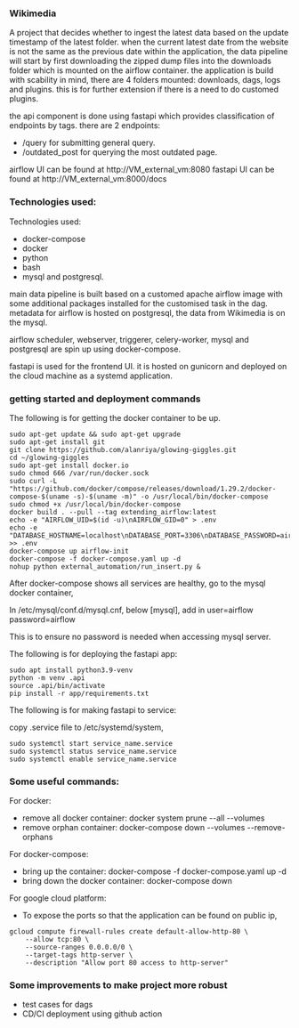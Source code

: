 ### Wikimedia
A project that decides whether to ingest the latest data based on the update timestamp of the latest folder. when the current latest date from the website is not the same as the previous date within the application, the data pipeline will start by first downloading the zipped dump files into the downloads folder which is mounted on the airflow container. the application is build with scability in mind, there are 4 folders mounted: downloads, dags, logs and plugins. this is for further extension if there is a need to do customed plugins. 

the api component is done using fastapi which provides classification of endpoints by tags. there are 2 endpoints:
- /query for submitting general query.
- /outdated_post for querying the most outdated page.

airflow UI can be found at http://VM_external_vm:8080
fastapi UI can be found at http://VM_external_vm:8000/docs

### Technologies used:
Technologies used:
- docker-compose
- docker
- python
- bash
- mysql and postgresql.

main data pipeline is built based on a customed apache airflow image with some additional packages installed for the customised task in the dag. metadata for airflow is hosted on postgresql, the data from Wikimedia is on the mysql.

airflow scheduler, webserver, triggerer, celery-worker, mysql and postgresql are spin up using docker-compose.

fastapi is used for the frontend UI. it is hosted on gunicorn and deployed on the cloud machine as a systemd application.

### getting started and deployment commands

The following is for getting the docker container to be up.
```
sudo apt-get update && sudo apt-get upgrade
sudo apt-get install git
git clone https://github.com/alanriya/glowing-giggles.git
cd ~/glowing-giggles
sudo apt-get install docker.io
sudo chmod 666 /var/run/docker.sock
sudo curl -L "https://github.com/docker/compose/releases/download/1.29.2/docker-compose-$(uname -s)-$(uname -m)" -o /usr/local/bin/docker-compose
sudo chmod +x /usr/local/bin/docker-compose
docker build . --pull --tag extending_airflow:latest
echo -e "AIRFLOW_UID=$(id -u)\nAIRFLOW_GID=0" > .env
echo -e "DATABASE_HOSTNAME=localhost\nDATABASE_PORT=3306\nDATABASE_PASSWORD=airflow\nDATABASE_USERNAME=airflow\nDATABASE_NAME=airflow" >> .env
docker-compose up airflow-init
docker-compose -f docker-compose.yaml up -d
nohup python external_automation/run_insert.py &
```
After docker-compose shows all services are healthy, go to the mysql docker container, 

In /etc/mysql/conf.d/mysql.cnf, below [mysql], add in
user=airflow
password=airflow

This is to ensure no password is needed when accessing mysql server.

The following is for deploying the fastapi app:
```
sudo apt install python3.9-venv
python -m venv .api
source .api/bin/activate
pip install -r app/requirements.txt
```

The following is for making fastapi to service:

copy .service file to /etc/systemd/system,

```
sudo systemctl start service_name.service 
sudo systemctl status service_name.service 
sudo systemctl enable service_name.service 
```
### Some useful commands:
For docker:
- remove all docker container: docker system prune --all --volumes
- remove orphan container: docker-compose down --volumes --remove-orphans

For docker-compose:
- bring up the container: docker-compose -f docker-compose.yaml up -d
- bring down the docker container: docker-compose down

For google cloud platform:
- To expose the ports so that the application can be found on public ip,
```
gcloud compute firewall-rules create default-allow-http-80 \
    --allow tcp:80 \
    --source-ranges 0.0.0.0/0 \
    --target-tags http-server \
    --description "Allow port 80 access to http-server"
```

### Some improvements to make project more robust
- test cases for dags
- CD/CI deployment using github action